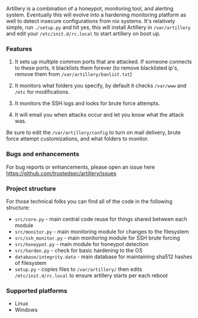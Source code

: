 Artillery is a combination of a honeypot, monitoring tool, and alerting system. Eventually this will evolve into a hardening monitoring platform as well to detect insecure configurations from nix systems. It's relatively simple, run ```./setup.py``` and hit yes, this will install Artillery in ```/var/artillery``` and edit your ```/etc/init.d/rc.local``` to start artillery on boot up.

### Features

1. It sets up multiple common ports that are attacked. If someone connects to these ports, it blacklists them forever (to remove blacklisted ip's, remove them from ```/var/artillery/banlist.txt```)

2. It monitors what folders you specify, by default it checks ```/var/www``` and ```/etc``` for modifications.

3. It monitors the SSH logs and looks for brute force attempts.

4. It will email you when attacks occur and let you know what the attack was.

Be sure to edit the ```/var/artillery/config``` to turn on mail delivery, brute force attempt customizations, and what folders to monitor.

### Bugs and enhancements

For bug reports or enhancements, please open an issue here https://github.com/trustedsec/artillery/issues

### Project structure

For those technical folks you can find all of the code in the following structure:

- ```src/core.py``` - main central code reuse for things shared between each module
- ```src/monitor.py``` - main monitoring module for changes to the filesystem
- ```src/ssh_monitor.py``` - main monitoring module for SSH brute forcing
- ```src/honeypot.py``` - main module for honeypot detection
- ```src/harden.py``` - check for basic hardening to the OS
- ```database/integrity.data``` - main database for maintaining sha512 hashes of filesystem
- ```setup.py``` - copies files to ```/var/artillery/``` then edits ```/etc/init.d/rc.local``` to ensure artillery starts per each reboot

### Supported platforms

- Linux
- Windows
